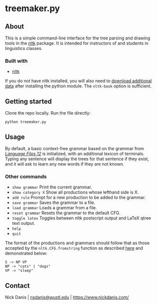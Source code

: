 # treemaker.py

## About

This is a simple command-line interface for the tree parsing and drawing tools in the [nltk](http://www.nltk.org/) package. It is intended for instructors of and students in linguistics classes.

### Built with

- [nltk](http://www.nltk.org/)

If you do not have nltk installed, you will also need to [download additional data](https://www.nltk.org/data.html) after installing the python module. The `nltk-book` option is sufficient. 

## Getting started

Clone the repo locally. Run the file directly:

```python treemaker.py```

## Usage

By default, a basic context-free grammar based on the grammar from [*Language Files 12*](https://ohiostatepress.org/books/titles/9780814252703.html) is initialized, with an additional lexicon of terminals. Typing any sentence will display the trees for that sentence if they exist, and it will ask to learn any new words if they are not known. 

### Other commands

- `show grammar` Print the current grammar.
- `show category X` Show all productions whose lefthand side is X. 
- `add rule` Prompt for a new production to be added to the grammar.
- `save grammar` Saves the grammar to a file.
- `load grammar` Loads a grammar from a file.
- `reset grammar` Resets the grammar to the default CFG.
- `toggle latex` Toggles between nltk postscript output and LaTeX qtree text output. 
- `help`
- `quit` 

The format of the productions and grammars should follow that as those accepted by the `nltk.CFG.fromstring` function as described [here](http://www.nltk.org/book/ch08.html) and demonstrated below:

```
S -> NP VP
NP -> "cats" | "dogs"
VP -> "sleep"
```

## Contact

Nick Danis | nsdanis@wustl.edu | https://www.nickdanis.com/